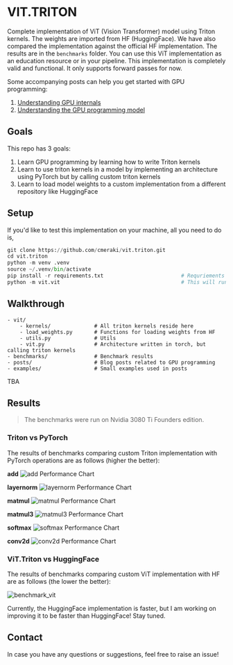 <!-- markdownlint-disable MD036 MD029 -->

# VIT.TRITON

Complete implementation of ViT (Vision Transformer) model using Triton kernels. The weights are imported from HF (HuggingFace). We have also compared the implementation against the official HF implementation. The results are in the `benchmarks` folder. You can use this ViT implementation as an education resource or in your pipeline. This implementation is completely valid and functional. It only supports forward passes for now.

Some accompanying posts can help you get started with GPU programming:

1. [Understanding GPU internals](https://cmeraki.github.io/gpu-part1.html)
2. [Understanding the GPU programming model](https://cmeraki.github.io/gpu-part2.html)

## Goals

This repo has 3 goals:

1. Learn GPU programming by learning how to write Triton kernels
2. Learn to use triton kernels in a model by implementing an architecture using PyTorch but by calling custom triton kernels
3. Learn to load model weights to a custom implementation from a different repository like HuggingFace

## Setup

If you'd like to test this implementation on your machine, all you need to do is,

```python
git clone https://github.com/cmeraki/vit.triton.git
cd vit.triton
python -m venv .venv
source ~/.venv/bin/activate
pip install -r requirements.txt                         # Requriements are suited for NVIDIA GPU and linux setup
python -m vit.vit                                       # This will run the benchmarking on both HF implementation of ViT and the custom implementation
```

## Walkthrough

```plaintext
- vit/
    - kernels/              # All triton kernels reside here
    - load_weights.py       # Functions for loading weights from HF
    - utils.py              # Utils
    - vit.py                # Architecture written in torch, but calling triton kernels
- benchmarks/               # Benchmark results
- posts/                    # Blog posts related to GPU programming 
- examples/                 # Small examples used in posts
```

TBA

## Results

> The benchmarks were run on Nvidia 3080 Ti Founders edition.

### Triton vs PyTorch

The results of benchmarks comparing custom Triton implementation with PyTorch operations are as follows (higher the better):

**add**
![add Performance Chart](./benchmarks/add/Performance.png)

**layernorm**
![layernorm Performance Chart](./benchmarks/layernorm/Performance.png)

**matmul**
![matmul Performance Chart](./benchmarks/matmul/Performance.png)

**matmul3**
![matmul3 Performance Chart](./benchmarks/matmul3/Performance.png)

**softmax**
![softmax Performance Chart](./benchmarks/softmax/Performance.png)

**conv2d**
![conv2d Performance Chart](./benchmarks/conv2d/Performance.png)

### ViT.Triton vs HuggingFace

The results of benchmarks comparing custom ViT implementation with HF are as follows (the lower the better):

![benchmark_vit](./benchmarks/model/benchmark_vit.png)

Currently, the HuggingFace implementation is faster, but I am working on improving it to be faster than HuggingFace! Stay tuned.

## Contact

In case you have any questions or suggestions, feel free to raise an issue!
